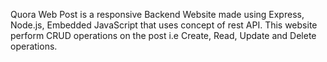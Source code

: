 Quora Web Post is a responsive Backend Website made using Express, Node.js, Embedded JavaScript that uses concept of rest API. 
This website perform CRUD operations on the post i.e Create, Read, Update and Delete operations.
